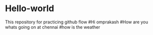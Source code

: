 # Hello-world
This repository for practicing github flow 
#Hi omprakash
#How are you whats going on at chennai
#how is the weather
